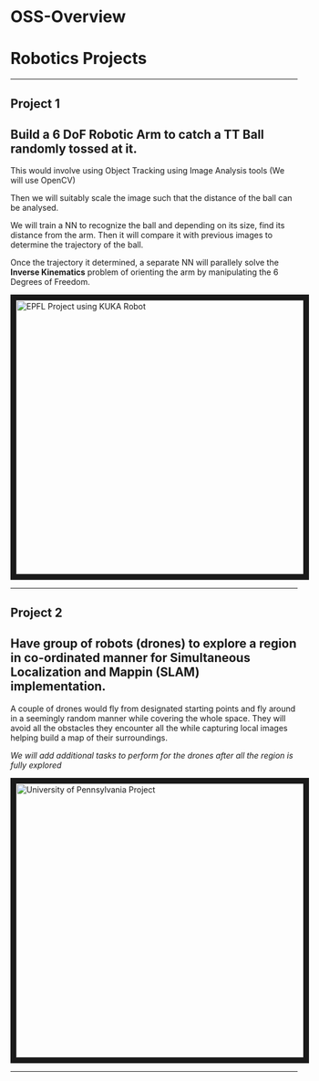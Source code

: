 # OSS-Overview
# Robotics Projects

---

## Project 1
## Build a 6 DoF Robotic Arm to catch a TT Ball randomly tossed at it.

This would involve using Object Tracking using Image Analysis tools (We will use OpenCV)

Then we will suitably scale the image such that the distance of the ball can be analysed.

We will train a NN to recognize the ball and depending on its size, find its distance from the arm. Then it will compare it with previous images to determine the trajectory of the ball.

Once the trajectory it determined, a separate NN will parallely solve the **Inverse Kinematics** problem of orienting the arm by manipulating the 6 Degrees of Freedom.

<a href="http://www.youtube.com/watch?feature=player_embedded&v=M413lLWvrbI
" target="_blank"><img src="http://img.youtube.com/vi/M413lLWvrbI/0.jpg" 
alt="EPFL Project using KUKA Robot" width="640" height="480" border="10" /></a>

---

## Project 2
## Have group of robots (drones) to explore a region in co-ordinated manner for Simultaneous Localization and Mappin (SLAM) implementation.

A couple of drones would fly from designated starting points and fly around in a seemingly random manner while covering the whole space.
They will avoid all the obstacles they encounter all the while capturing local images helping build a map of their surroundings.

*We will add additional tasks to perform for the drones after all the region is fully explored*

<a href="http://www.youtube.com/watch?feature=player_embedded&v=EMNNSEwX1tE
" target="_blank"><img src="http://img.youtube.com/vi/EMNNSEwX1tE/0.jpg" 
alt="University of Pennsylvania Project" width="640" height="480" border="10" /></a>

---
